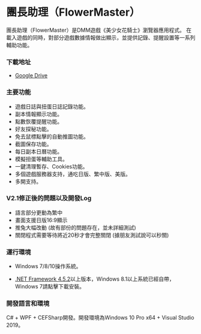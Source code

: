 # 團長助理（FlowerMaster）

團長助理（FlowerMaster）是DMM遊戲《美少女花騎士》瀏覽器應用程式。
在載入遊戲的同時，對部分遊戲數據情報做出顯示，並提供記錄、提醒設置等一系列輔助功能。

### 下載地址

* [Google Drive](https://drive.google.com/open?id=1plFysxdU57-FUm_Mweeuu1R_6IZZhHYZ)

### 主要功能

* 遊戲日誌與扭蛋日誌記錄功能。
* 副本情報顯示功能。
* 點數恢覆提醒功能。
* 好友探秘功能。
* 免去鼠標點擊的自動推圖功能。
* 截圖保存功能。
* 每日副本日曆功能。
* 模擬扭蛋等輔助工具。
* 一鍵清理暫存、Cookies功能。
* 多個遊戲服務器支持，通吃日版、繁中版、美版。
* 多開支持。

### V2.1修正後的問題以及開發Log

* 語言部分更動為繁中
* 畫面支援日版16:9顯示
* 推兔大幅改動 (故有部份的問題存在，並未詳細測試)
* 關閉程式需要等待將近20秒才會完整關閉 (據朋友測試說可以秒關)

### 運行環境

* Windows 7/8/10操作系統。

* [.NET Framework 4.5.2](https://www.microsoft.com/zh-CN/download/details.aspx?id=42642)以上版本，Windows 8.1以上系統已經自帶，
Windows 7請點擊下載安裝。

### 開發語言和環境

C# + WPF + CEFSharp開發。開發環境為Windows 10 Pro x64 + Visual Studio 2019。
